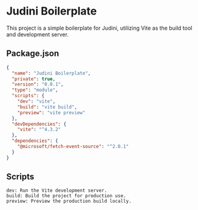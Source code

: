 # Judini Boilerplate

This project is a simple boilerplate for Judini, utilizing Vite as the build tool and development server.

## Package.json

```json
{
  "name": "Judini Boilerplate",
  "private": true,
  "version": "0.0.1",
  "type": "module",
  "scripts": {
    "dev": "vite",
    "build": "vite build",
    "preview": "vite preview"
  },
  "devDependencies": {
    "vite": "^4.3.2"
  },
  "dependencies": {
    "@microsoft/fetch-event-source": "^2.0.1"
  }
}
```

## Scripts

```
dev: Run the Vite development server.
build: Build the project for production use.
preview: Preview the production build locally.
```